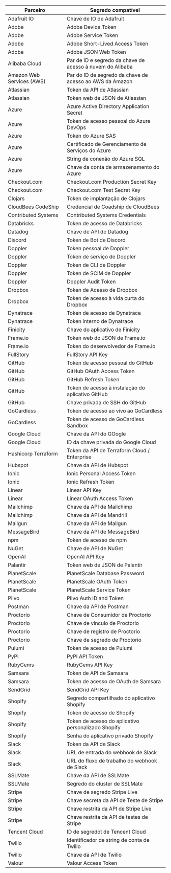 | Parceiro                  | Segredo compatível                                        |
| ------------------------- | --------------------------------------------------------- |
| Adafruit IO               | Chave de IO de Adafruit                                   |
| Adobe                     | Adobe Device Token                                        |
| Adobe                     | Adobe Service Token                                       |
| Adobe                     | Adobe Short-Lived Access Token                            |
| Adobe                     | Adobe JSON Web Token                                      |
| Alibaba Cloud             | Par de ID e segredo da chave de acesso à nuvem do Alibaba |
| Amazon Web Services (AWS) | Par do ID de segredo da chave de acesso ao AWS da Amazon  |
| Atlassian                 | Token da API de Atlassian                                 |
| Atlassian                 | Token web de JSON de Atlassian                            |
| Azure                     | Azure Active Directory Application Secret                 |
| Azure                     | Token de acesso pessoal do Azure DevOps                   |
| Azure                     | Token do Azure SAS                                        |
| Azure                     | Certificado de Gerenciamento de Serviços do Azure         |
| Azure                     | String de conexão do Azure SQL                            |
| Azure                     | Chave da conta de armazenamento do Azure                  |
| Checkout.com              | Checkout.com Production Secret Key                        |
| Checkout.com              | Checkout.com Test Secret Key                              |
| Clojars                   | Token de implantação de Clojars                           |
| CloudBees CodeShip        | Credencial de Coadship de CloudBees                       |
| Contributed Systems       | Contributed Systems Credentials                           |
| Databricks                | Token de acesso de Databricks                             |
| Datadog                   | Chave de API de Datadog                                   |
| Discord                   | Token de Bot de Discord                                   |
| Doppler                   | Token pessoal de Doppler                                  |
| Doppler                   | Token de serviço de Doppler                               |
| Doppler                   | Token de CLI de Doppler                                   |
| Doppler                   | Token de SCIM de Doppler                                  |
| Doppler                   | Doppler Audit Token                                       |
| Dropbox                   | Token de Acesso de Dropbox                                |
| Dropbox                   | Token de acesso à vida curta do Dropbox                   |
| Dynatrace                 | Token de acesso de Dynatrace                              |
| Dynatrace                 | Token interno de Dynatrace                                |
| Finicity                  | Chave do aplicativo de Finicity                           |
| Frame.io                  | Token web do JSON de Frame.io                             |
| Frame.io                  | Token do desenvolvedor de Frame.io                        |
| FullStory                 | FullStory API Key                                         |
| GitHub                    | Token de acesso pessoal do GitHub                         |
| GitHub                    | GitHub OAuth Access Token                                 |
| GitHub                    | GitHub Refresh Token                                      |
| GitHub                    | Token de acesso à instalação do aplicativo GitHub         |
| GitHub                    | Chave privada de SSH do GitHub                            |
| GoCardless                | Token de acesso ao vivo ao GoCardless                     |
| GoCardless                | Token de acesso de GoCardless Sandbox                     |
| Google Cloud              | Chave da API do GOogle                                    |
| Google Cloud              | ID da chave privada do Google Cloud                       |
| Hashicorp Terraform       | Token da API de Terraform Cloud / Enterprise              |
| Hubspot                   | Chave da API de Hubspot                                   |
| Ionic                     | Ionic Personal Access Token                               |
| Ionic                     | Ionic Refresh Token                                       |
| Linear                    | Linear API Key                                            |
| Linear                    | Linear OAuth Access Token                                 |
| Mailchimp                 | Chave da API de Mailchimp                                 |
| Mailchimp                 | Chave da API de Mandrill                                  |
| Mailgun                   | Chave da API de Mailgun                                   |
| MessageBird               | Chave da API de MessageBird                               |
| npm                       | Token de acesso de npm                                    |
| NuGet                     | Chave de API de NuGet                                     |
| OpenAI                    | OpenAI API Key                                            |
| Palantir                  | Token web de JSON de Palantir                             |
| PlanetScale               | PlanetScale Database Password                             |
| PlanetScale               | PlanetScale OAuth Token                                   |
| PlanetScale               | PlanetScale Service Token                                 |
| Plivo                     | Plivo Auth ID and Token                                   |
| Postman                   | Chave da API de Postman                                   |
| Proctorio                 | Chave de Consumidor de Proctorio                          |
| Proctorio                 | Chave de vínculo de Proctorio                             |
| Proctorio                 | Chave de registro de Proctorio                            |
| Proctorio                 | Chave de segredo de Proctorio                             |
| Pulumi                    | Token de acesso de Pulumi                                 |
| PyPI                      | PyPI API Token                                            |
| RubyGems                  | RubyGems API Key                                          |
| Samsara                   | Token de API de Samsara                                   |
| Samsara                   | Token de acesso de OAuth de Samsara                       |
| SendGrid                  | SendGrid API Key                                          |
| Shopify                   | Segredo compartilhado do aplicativo Shopify               |
| Shopify                   | Token de acesso de Shopify                                |
| Shopify                   | Token de acesso do aplicativo personalizado Shopify       |
| Shopify                   | Senha do aplicativo privado Shopify                       |
| Slack                     | Token da API de Slack                                     |
| Slack                     | URL de entrada do webhook de Slack                        |
| Slack                     | URL do fluxo de trabalho do webhook de Slack              |
| SSLMate                   | Chave da API de SSLMate                                   |
| SSLMate                   | Segredo do cluster de SSLMate                             |
| Stripe                    | Chave de segredo Stripe Live                              |
| Stripe                    | Chave secreta da API de Teste de Stripe                   |
| Stripe                    | Chave restrita da API de Stripe Live                      |
| Stripe                    | Chave restrita da API de testes de Stripe                 |
| Tencent Cloud             | ID de segredot de Tencent Cloud                           |
| Twilio                    | Identificador de string de conta de Twilio                |
| Twilio                    | Chave da API de Twilio                                    |
| Valour                    | Valour Access Token                                       |
